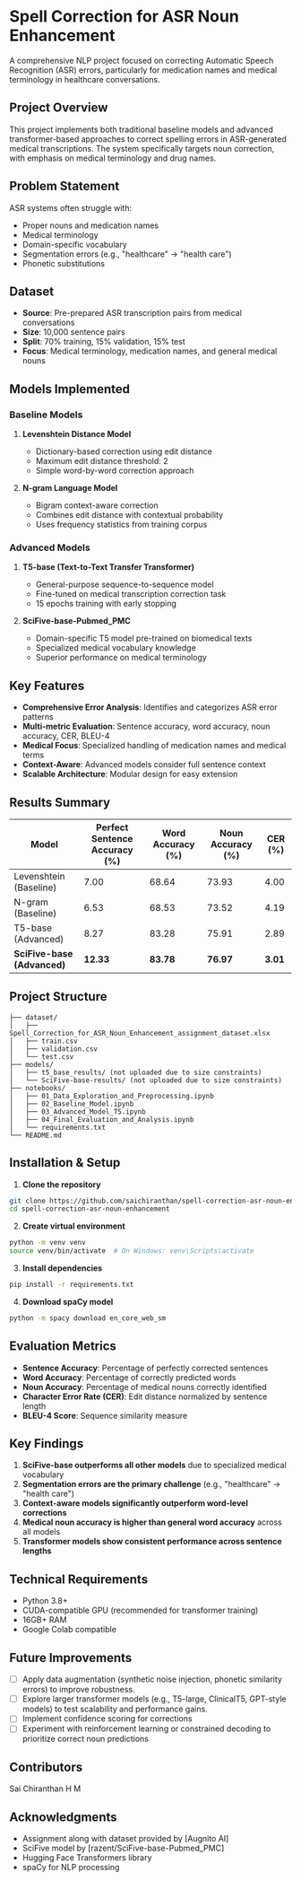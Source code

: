 # Spell Correction for ASR Noun Enhancement

A comprehensive NLP project focused on correcting Automatic Speech Recognition (ASR) errors, particularly for medication names and medical terminology in healthcare conversations.

## Project Overview

This project implements both traditional baseline models and advanced transformer-based approaches to correct spelling errors in ASR-generated medical transcriptions. The system specifically targets noun correction, with emphasis on medical terminology and drug names.

## Problem Statement

ASR systems often struggle with:
- Proper nouns and medication names
- Medical terminology
- Domain-specific vocabulary
- Segmentation errors (e.g., "healthcare" → "health care")
- Phonetic substitutions

## Dataset

- **Source**: Pre-prepared ASR transcription pairs from medical conversations
- **Size**: 10,000 sentence pairs
- **Split**: 70% training, 15% validation, 15% test
- **Focus**: Medical terminology, medication names, and general medical nouns

## Models Implemented

### Baseline Models
1. **Levenshtein Distance Model**
   - Dictionary-based correction using edit distance
   - Maximum edit distance threshold: 2
   - Simple word-by-word correction approach

2. **N-gram Language Model**
   - Bigram context-aware correction
   - Combines edit distance with contextual probability
   - Uses frequency statistics from training corpus

### Advanced Models
1. **T5-base (Text-to-Text Transfer Transformer)**
   - General-purpose sequence-to-sequence model
   - Fine-tuned on medical transcription correction task
   - 15 epochs training with early stopping

2. **SciFive-base-Pubmed_PMC**
   - Domain-specific T5 model pre-trained on biomedical texts
   - Specialized medical vocabulary knowledge
   - Superior performance on medical terminology

## Key Features

- **Comprehensive Error Analysis**: Identifies and categorizes ASR error patterns
- **Multi-metric Evaluation**: Sentence accuracy, word accuracy, noun accuracy, CER, BLEU-4
- **Medical Focus**: Specialized handling of medication names and medical terms
- **Context-Aware**: Advanced models consider full sentence context
- **Scalable Architecture**: Modular design for easy extension

## Results Summary

| Model |Perfect Sentence Accuracy (%) | Word Accuracy (%) | Noun Accuracy (%) | CER (%) |
|-------|----------------------|-------------------|-------------------|---------|
| Levenshtein (Baseline) | 7.00 | 68.64 | 73.93 | 4.00 |
| N-gram (Baseline) | 6.53 | 68.53 | 73.52 | 4.19 |
| T5-base (Advanced) | 8.27 | 83.28 | 75.91 | 2.89 |
| **SciFive-base (Advanced)** | **12.33** | **83.78** | **76.97** | **3.01** |

## Project Structure

```
├── dataset/
│   ├── Spell_Correction_for_ASR_Noun_Enhancement_assignment_dataset.xlsx
│   ├── train.csv
│   ├── validation.csv
│   └── test.csv
├── models/
│   ├── t5_base_results/ (not uploaded due to size constraints)
│   └── SciFive-base-results/ (not uploaded due to size constraints)
├── notebooks/
│   ├── 01_Data_Exploration_and_Preprocessing.ipynb
│   ├── 02_Baseline_Model.ipynb
│   ├── 03_Advanced_Model_T5.ipynb
│   ├── 04_Final_Evaluation_and_Analysis.ipynb
│   └── requirements.txt
└── README.md
```

## Installation & Setup

1. **Clone the repository**
```bash
git clone https://github.com/saichiranthan/spell-correction-asr-noun-enhancement.git
cd spell-correction-asr-noun-enhancement
```

2. **Create virtual environment**
```bash
python -m venv venv
source venv/bin/activate  # On Windows: venv\Scripts\activate
```

3. **Install dependencies**
```bash
pip install -r requirements.txt
```

4. **Download spaCy model**
```bash
python -m spacy download en_core_web_sm
```


## Evaluation Metrics

- **Sentence Accuracy**: Percentage of perfectly corrected sentences
- **Word Accuracy**: Percentage of correctly predicted words
- **Noun Accuracy**: Percentage of medical nouns correctly identified
- **Character Error Rate (CER)**: Edit distance normalized by sentence length
- **BLEU-4 Score**: Sequence similarity measure

## Key Findings

1. **SciFive-base outperforms all other models** due to specialized medical vocabulary
2. **Segmentation errors are the primary challenge** (e.g., "healthcare" → "health care")
3. **Context-aware models significantly outperform word-level corrections**
4. **Medical noun accuracy is higher than general word accuracy** across all models
5. **Transformer models show consistent performance across sentence lengths**

## Technical Requirements

- Python 3.8+
- CUDA-compatible GPU (recommended for transformer training)
- 16GB+ RAM
- Google Colab compatible

## Future Improvements

- [ ] Apply data augmentation (synthetic noise injection, phonetic similarity errors) to improve robustness.
- [ ] Explore larger transformer models (e.g., T5-large, ClinicalT5, GPT-style models) to test scalability and performance gains.
- [ ] Implement confidence scoring for corrections
- [ ] Experiment with reinforcement learning or constrained decoding to prioritize correct noun predictions

## Contributors

Sai Chiranthan H M

## Acknowledgments

- Assignment along with dataset provided by [Augnito AI]
- SciFive model by [razent/SciFive-base-Pubmed_PMC]
- Hugging Face Transformers library
- spaCy for NLP processing
